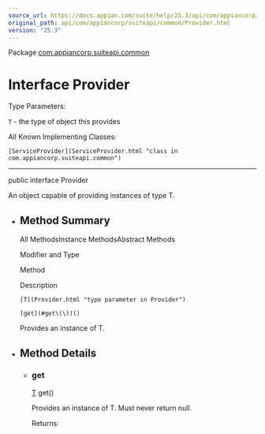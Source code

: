```yaml
---
source_url: https://docs.appian.com/suite/help/25.3/api/com/appiancorp/suiteapi/common/Provider.html
original_path: api/com/appiancorp/suiteapi/common/Provider.html
version: "25.3"
---
```


Package [com.appiancorp.suiteapi.common](package-summary.html)

# Interface Provider<T>

Type Parameters:

`T` - the type of object this provides

All Known Implementing Classes:

`[ServiceProvider](ServiceProvider.html "class in com.appiancorp.suiteapi.common")`

* * *

public interface Provider<T>

An object capable of providing instances of type T.

-   ## Method Summary

    All MethodsInstance MethodsAbstract Methods

    Modifier and Type

    Method

    Description

    `[T](Provider.html "type parameter in Provider")`

    `[get](#get\(\))()`

    Provides an instance of T.

-   ## Method Details

    -   ### get

        [T](Provider.html "type parameter in Provider") get()

        Provides an instance of T. Must never return null.

        Returns: